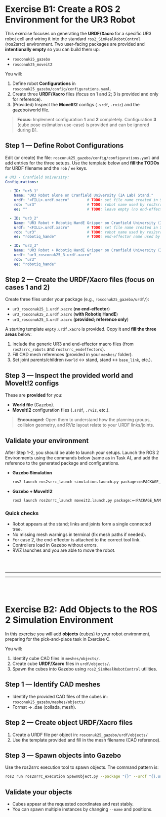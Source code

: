 # Exercise B1: Create a ROS 2 Environment for the UR3 Robot

This exercise focuses on generating the **URDF/Xacro** for a specific UR3 robot cell and wiring it into the standard `ros2_SimRealRobotControl` (ros2srrc) environment. Two user-facing packages are provided and **intentionally empty** so you can build them up:
- `rosconuk25_gazebo`
- `rosconuk25_moveit2`

You will:

1. Define robot **Configurations** in `rosconuk25_gazebo/config/configurations.yaml`.
2. Create three **URDF/Xacro** files (focus on 1 and 2; 3 is provided and only for reference).
3. (Provided) Inspect the **MoveIt!2** configs (`.srdf`, `.rviz`) and the gazebo/world file.

> **Focus:** Implement configuration **1** and **2** completely. Configuration **3** (cube pose estimation use-case) is provided and can be ignored during B1.

## Step 1 — Define Robot Configurations

Edit (or create) the file: `rosconuk25_gazebo/config/configurations.yaml` and add entries for the three setups. Use the template below and **fill the TODOs** for URDF filename and the `rob` / `ee` keys.

```yaml
# UR3 - Cranfield University:
Configurations:

  - ID: "ur3_1"
    Name: "UR3 Robot alone on Cranfield University (IA Lab) Stand."
    urdf: "<FILL>.urdf.xacro"        # TODO: set file name created in Step 2 (case 1)
    rob: "ur3"                       # TODO: robot name used by ros2srrc_robots
    ee: ""                           # TODO: leave empty (no end-effector)

  - ID: "ur3_2"
    Name: "UR3 Robot + Robotiq HandE Gripper on Cranfield University (IA Lab) Stand."
    urdf: "<FILL>.urdf.xacro"        # TODO: set file name created in Step 2 (case 2)
    rob: "ur3"                       # TODO: robot name used by ros2srrc_robots
    ee: "robotiq_hande"              # TODO: end-effector name used by ros2srrc_endeffectors

  - ID: "ur3_3"
    Name: "UR3 Robot + Robotiq HandE Gripper on Cranfield University (IA Lab) Stand: Cube Pose Estimation use-case."
    urdf: "ur3_rosconuk25_3.urdf.xacro"
    rob: "ur3"
    ee: "robotiq_hande"
```

## Step 2 — Create the URDF/Xacro files (focus on cases 1 and 2)

Create three files under your package (e.g., `rosconuk25_gazebo/urdf/`):

- `ur3_rosconuk25_1.urdf.xacro` (**no end-effector**)
- `ur3_rosconuk25_2.urdf.xacro` (**with Robotiq HandE**)
- `ur3_rosconuk25_3.urdf.xacro` (**provided; reference only**)

A starting template `empty.urdf.xacro` is provided. Copy it and **fill the three areas** below:

1. Include the generic UR3 and end-effector macro files (from `ros2srrc_robots` and `ros2srrc_endeffectors`).
2. Fill CAD mesh references (provided in your `meshes/` folder).
3. Set joint parents/children (`world` ↔ stand, stand ↔ `base_link`, etc.).

## Step 3 — Inspect the provided world and MoveIt!2 configs

These are **provided** for you:

- **World file** (Gazebo).
- **MoveIt!2** configuration files (`.srdf`, `.rviz`, etc.).

> **Encouraged:** Open them to understand how the planning groups, collision geometry, and RViz layout relate to your URDF links/joints.

## Validate your environment

After Step 1–2, you should be able to launch your setups. Launch the ROS 2 Environments using the commands below (same as in Task A), and add the reference to the generated package and configurations.

- **Gazebo Simulation**  

  ```bash
  ros2 launch ros2srrc_launch simulation.launch.py package:=<PACKAGE_NAME> config:=<CONFIG_NAME>
  ```

- **Gazebo + MoveIt!2**
  
  ```bash
  ros2 launch ros2srrc_launch moveit2.launch.py package:=<PACKAGE_NAME> config:=<CONFIG_NAME>
  ```

### Quick checks

- Robot appears at the stand; links and joints form a single connected tree.
- No missing mesh warnings in terminal (fix mesh paths if needed).
- For case 2, the end-effector is attached to the correct tool link.
- Controllers load in Gazebo without errors.
- RViZ launches and you are able to move the robot.

</br>
</br>

---
---

</br>
</br>

# Exercise B2: Add Objects to the ROS 2 Simulation Environment 

In this exercise you will add **objects** (cubes) to your robot environment, preparing for the pick-and-place task in Exercise C.

You will:

1. Identify cube CAD files in `meshes/objects/`.
2. Create cube **URDF/Xacro** files in `urdf/objects/`.
3. Spawn the cubes into Gazebo using `ros2_SimRealRobotControl` utilities.

## Step 1 — Identify CAD meshes

- Identify the provided CAD files of the cubes in: `rosconuk25_gazebo/meshes/objects/`
- Format -> .dae (collada, mesh).

## Step 2 — Create object URDF/Xacro files

1. Create a URDF file per object in: `rosconuk25_gazebo/urdf/objects/`
2. Use the template provided and fill in the mesh filename (CAD reference).

## Step 3 — Spawn objects into Gazebo

Use the ros2srrc execution tool to spawn objects. The command pattern is:

```bash
ros2 run ros2srrc_execution SpawnObject.py --package "{}" --urdf "{}.urdf" --name "{}" --x {} --y {} --z {}
```

## Validate your objects

- Cubes appear at the requested coordinates and rest stably.
- You can spawn multiple instances by changing `--name` and positions.